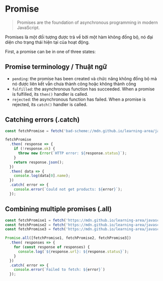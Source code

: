 # Promise

> Promises are the foundation of asynchronous programming in modern JavaScript.

Promises là một đối tượng được trả về bởi một hàm không đồng bộ, nó đại diện cho trạng thái hiện tại của hoạt động.

First, a promise can be in one of three states:

## Promise terminology / Thuật ngữ

- `pending`: the promise has been created và chức năng không đồng bộ mà nó được liên kết vẫn chưa thành công hoặc không thành công
- `fulfilled`: the asynchronous function has succeeded. When a promise is fulfilled, its `then()` handler is called.
- `rejected`: the asynchronous function has failed. When a promise is rejected, its `catch()` handler is called.

## Catching errors (.catch)

```js
const fetchPromise = fetch('bad-scheme://mdn.github.io/learning-area/javascript/apis/fetching-data/can-store/products.json');

fetchPromise
  .then( response => {
    if (!response.ok) {
      throw new Error(`HTTP error: ${response.status}`);
    }
    return response.json();
  })
  .then( data => {
    console.log(data[0].name);
  })
  .catch( error => {
    console.error(`Could not get products: ${error}`);
  });
```

## Combining multiple promises (.all)

```js
const fetchPromise1 = fetch('https://mdn.github.io/learning-area/javascript/apis/fetching-data/can-store/products.json');
const fetchPromise2 = fetch('https://mdn.github.io/learning-area/javascript/apis/fetching-data/can-store/not-found');
const fetchPromise3 = fetch('https://mdn.github.io/learning-area/javascript/oojs/json/superheroes.json');

Promise.all([fetchPromise1, fetchPromise2, fetchPromise3])
  .then( responses => {
    for (const response of responses) {
      console.log(`${response.url}: ${response.status}`);
    }
  })
  .catch( error => {
    console.error(`Failed to fetch: ${error}`)
  });
```